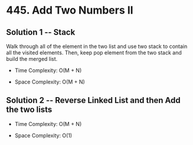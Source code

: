 # 445. Add Two Numbers II

## Solution 1 -- Stack

Walk through all of the element in the two list and use two stack to contain all the visited elements. Then, keep pop element from the two stack and build the merged list.

* Time Complexity: O(M + N)

* Space Complexity: O(M + N)

## Solution 2 -- Reverse Linked List and then Add the two lists

* Time Complexity: O(M + N)

* Space Complexity: O(1)
